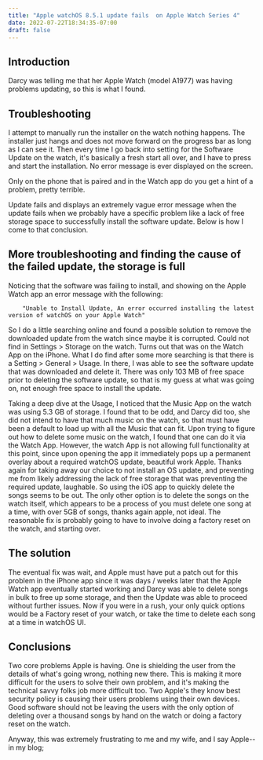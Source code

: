 ```yaml
---
title: "Apple watchOS 8.5.1 update fails  on Apple Watch Series 4"
date: 2022-07-22T18:34:35-07:00
draft: false
---
```


## Introduction

Darcy was telling me that her Apple Watch (model A1977) was having problems updating,
so this is what I found. 

## Troubleshooting

I attempt to manually run the installer on the watch nothing happens.
The installer just hangs and does not move forward on the progress bar as long as I can see it.
Then every time I go back into setting for the Software Update on the watch,
it's basically a fresh start all over, and I have to press and start the installation.
No error message is ever displayed on the screen.

Only on the phone that is paired and in the Watch app do you get a hint of a problem, pretty terrible.

Update fails and displays an extremely vague error message when the update fails when we probably have a specific problem like a lack of free storage space to successfully install the software update. Below is how I come to that conclusion.

## More troubleshooting and finding the cause of the failed update, the storage is full

Noticing that the software was failing to install,
and showing on the Apple Watch app an error message with the following:

        "Unable to Install Update, An error occurred installing the latest version of watchOS on your Apple Watch"

So I do a little searching online
and found a possible solution to remove the downloaded update from the watch since maybe it is corrupted.
Could not find in Settings > Storage on the watch.
Turns out that was on the Watch App on the iPhone.
What I do find after some more searching is that there is a Setting > General > Usage.
In there, I was able to see the software update that was downloaded and delete it.
There was only 103 MB of free space prior to deleting the software update,
so that is my guess at what was going on, not enough free space to install the update.

Taking a deep dive at the Usage, I noticed that the Music App on the watch was using 5.3 GB of storage.
I found that to be odd, and Darcy did too, she did not intend to have that much music on the watch,
so that must have been a default to load up with all the Music that can fit.
Upon trying to figure out how to delete some music on the watch, I found that one can do it via the Watch App. However, the watch App is not allowing full functionality at this point, since upon opening the app it immediately pops up a permanent overlay about a required watchOS update, beautiful work Apple.
Thanks again for taking away our choice to not install an OS update,
and preventing me from likely addressing the lack of free storage that was preventing the required update, laughable.
So using the iOS app to quickly delete the songs seems to be out.
The only other option is to delete the songs on the watch itself,
which appears to be a process of you must delete one song at a time,
with over 5GB of songs, thanks again apple, not ideal.
The reasonable fix is probably going to have to involve doing a factory reset on the watch, and starting over.

## The solution

The eventual fix was wait, and Apple must have put a patch out for this problem in the iPhone app since it was days / weeks later that the Apple Watch app eventually started working and Darcy was able to delete songs in bulk to free up some storage, and then the Update was able to proceed without further issues.
Now if you were in a rush, your only quick options would be a Factory reset of your watch,
or take the time to delete each song at a time in watchOS UI.

## Conclusions

Two core problems Apple is having.
One is shielding the user from the details of what's going wrong, nothing new there.
This is making it more difficult for the users to solve their own problem,
and it's making the technical savvy folks job more difficult too.
Two Apple's they know best security policy is causing their users problems using their own devices. 
Good software should not be leaving the users with the only option
of deleting over a thousand songs by hand on the watch or doing a factory reset on the watch.

Anyway, this was extremely frustrating to me and my wife, and I say Apple-- in my blog;